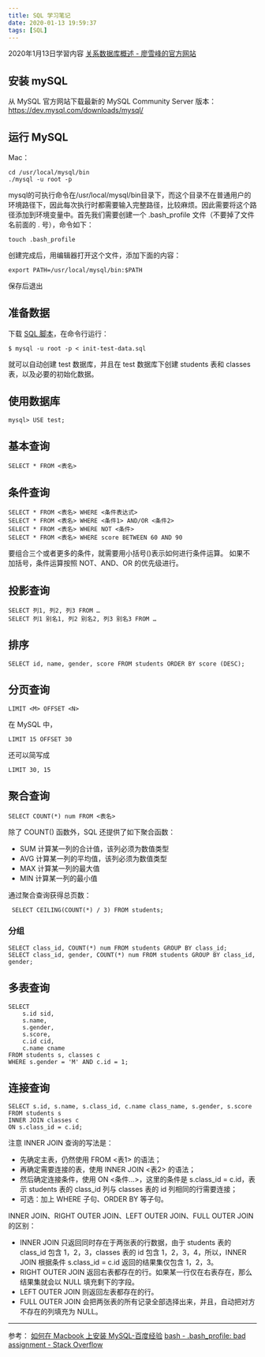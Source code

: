 ```yaml
---
title: SQL 学习笔记
date: 2020-01-13 19:59:37
tags: [SQL]
---
```

2020年1月13日学習内容
[关系数据库概述 - 廖雪峰的官方网站](https://www.liaoxuefeng.com/wiki/1177760294764384/1179613436834240)
## 安装 mySQL
从 MySQL 官方网站下载最新的 MySQL Community Server 版本：
https://dev.mysql.com/downloads/mysql/
## 运行 MySQL
Mac：
```
cd /usr/local/mysql/bin
./mysql -u root -p
```
mysql的可执行命令在/usr/local/mysql/bin目录下，而这个目录不在普通用户的环境路径下，因此每次执行时都需要输入完整路径，比较麻烦。因此需要将这个路径添加到环境变量中。首先我们需要创建一个 .bash_profile 文件（不要掉了文件名前面的 . 号），命令如下：
```
touch .bash_profile
```
创建完成后，用编辑器打开这个文件，添加下面的内容：
```
export PATH=/usr/local/mysql/bin:$PATH
```
保存后退出

## 准备数据
下载 [SQL 脚本](https://raw.githubusercontent.com/michaelliao/learn-sql/master/mysql/init-test-data.sql)，在命令行运行：
```
$ mysql -u root -p < init-test-data.sql
```
就可以自动创建 test 数据库，并且在 test 数据库下创建 students 表和
classes 表，以及必要的初始化数据。
## 使用数据库
```
mysql> USE test;
```

## 基本查询
```
SELECT * FROM <表名>
```
## 条件查询
```
SELECT * FROM <表名> WHERE <条件表达式>
SELECT * FROM <表名> WHERE <条件1> AND/OR <条件2>
SELECT * FROM <表名> WHERE NOT <条件>
SELECT * FROM <表名> WHERE score BETWEEN 60 AND 90
```
要组合三个或者更多的条件，就需要用小括号()表示如何进行条件运算。
如果不加括号，条件运算按照 NOT、AND、OR 的优先级进行。
## 投影查询
```
SELECT 列1, 列2, 列3 FROM …
SELECT 列1 别名1, 列2 别名2, 列3 别名3 FROM …
```
## 排序
```
SELECT id, name, gender, score FROM students ORDER BY score (DESC);
```
## 分页查询
```
LIMIT <M> OFFSET <N>
```
在 MySQL 中，
```
LIMIT 15 OFFSET 30
```
还可以简写成
```
LIMIT 30, 15
```
## 聚合查询
```
SELECT COUNT(*) num FROM <表名>
```
除了 COUNT() 函数外，SQL 还提供了如下聚合函数：
* SUM
计算某一列的合计值，该列必须为数值类型
* AVG
计算某一列的平均值，该列必须为数值类型
* MAX
计算某一列的最大值
* MIN
计算某一列的最小值

通过聚合查询获得总页数：
```
 SELECT CEILING(COUNT(*) / 3) FROM students;
```
### 分组
```
SELECT class_id, COUNT(*) num FROM students GROUP BY class_id;
SELECT class_id, gender, COUNT(*) num FROM students GROUP BY class_id, gender;
```
## 多表查询
```
SELECT
    s.id sid,
    s.name,
    s.gender,
    s.score,
    c.id cid,
    c.name cname
FROM students s, classes c
WHERE s.gender = 'M' AND c.id = 1;
```
## 连接查询
```
SELECT s.id, s.name, s.class_id, c.name class_name, s.gender, s.score
FROM students s
INNER JOIN classes c
ON s.class_id = c.id;
```
注意 INNER JOIN 查询的写法是：
* 先确定主表，仍然使用 FROM <表1> 的语法；
* 再确定需要连接的表，使用 INNER JOIN <表2> 的语法；
* 然后确定连接条件，使用 ON <条件…>，这里的条件是 s.class_id = c.id，表示 students 表的 class_id 列与 classes 表的 id 列相同的行需要连接；
* 可选：加上 WHERE 子句、ORDER BY 等子句。

INNER JOIN、RIGHT OUTER JOIN、LEFT OUTER JOIN、FULL OUTER JOIN 的区别：
* INNER JOIN 只返回同时存在于两张表的行数据，由于 students 表的 class_id 包含 1，2，3，classes 表的 id 包含 1，2，3，4，所以，INNER JOIN 根据条件 s.class_id = c.id 返回的结果集仅包含 1，2，3。
* RIGHT OUTER JOIN 返回右表都存在的行。如果某一行仅在右表存在，那么结果集就会以 NULL 填充剩下的字段。
* LEFT OUTER JOIN 则返回左表都存在的行。
* FULL OUTER JOIN 会把两张表的所有记录全部选择出来，并且，自动把对方不存在的列填充为 NULL。

---
参考：
[如何在 Macbook 上安装 MySQL-百度经验](https://jingyan.baidu.com/article/fa4125ac0e3c2928ac709204.html)
[bash - .bash_profile: bad assignment - Stack Overflow](https://stackoverflow.com/questions/51819285/bash-profile-bad-assignment)